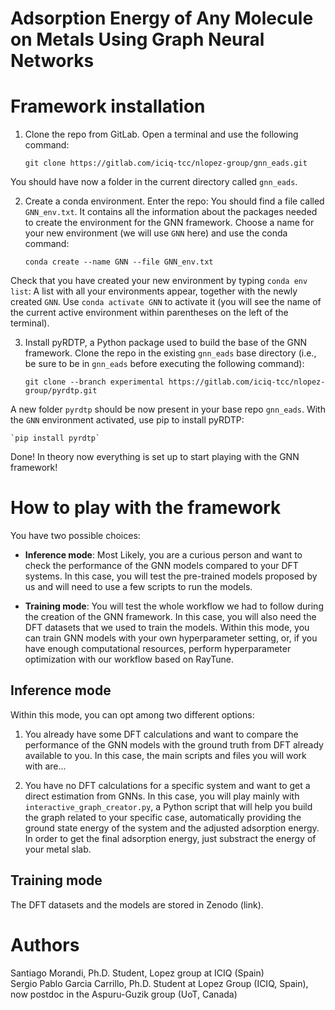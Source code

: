 # Adsorption Energy of Any Molecule on Metals Using Graph Neural Networks

# Framework installation

1. Clone the repo from GitLab. Open a terminal and use the following command:  

    `git clone https://gitlab.com/iciq-tcc/nlopez-group/gnn_eads.git`  
    
You should have now a folder in the current directory called ``gnn_eads``.  

2. Create a conda environment. Enter the repo: You should find a file called `GNN_env.txt`. It contains all the information about the packages needed to create the environment for the GNN framework. Choose a name for your new environment (we will use `GNN` here) and use the conda command:  

    `conda create --name GNN --file GNN_env.txt`  
    
Check that you have created your new environment by typing `conda env list`: A list with all your environments appear, together with the newly created `GNN`. Use `conda activate GNN` to activate it (you will see the name of the current active environment within parentheses on the left of the terminal).  

3. Install pyRDTP, a Python package used to build the base of the GNN framework. Clone the repo in the existing `gnn_eads` base directory (i.e., be sure to be in `gnn_eads` before executing the following command):  

    `git clone --branch experimental https://gitlab.com/iciq-tcc/nlopez-group/pyrdtp.git`  
    
A new folder `pyrdtp` should be now present in your base repo `gnn_eads`. With the `GNN` environment activated, use pip to install pyRDTP:  

    `pip install pyrdtp`  
    
Done! In theory now everything is set up to start playing with the GNN framework!  

# How to play with the framework

You have two possible choices:

- **Inference mode**: Most Likely, you are a curious person and want to check the performance of the GNN models compared to your DFT systems. In this case, you will test the pre-trained models proposed by us and will need to use a few scripts to run the models. 

- **Training mode**: You will test the whole workflow we had to follow during the creation of the GNN framework. In this case, you will also need the DFT datasets that we used to train the models. Within this mode, you can train GNN models with your own hyperparameter setting, or, if you have enough computational resources, perform hyperparameter optimization with our workflow based on RayTune.

## Inference mode

Within this mode, you can opt among two different options:

1. You already have some DFT calculations and want to compare the performance of the GNN models with the ground truth from DFT already available to you. In this case, the main scripts and files you will work with are...

2. You have no DFT calculations for a specific system and want to get a direct estimation from GNNs. In this case, you will play mainly with `interactive_graph_creator.py`, a Python script that will help you build the graph related to your specific case, automatically providing the ground state energy of the system and the adjusted adsorption energy. In order to get the final adsorption energy, just substract the energy of your metal slab. 
## Training mode

The DFT datasets and the models are stored in Zenodo (link).


# Authors

Santiago Morandi, Ph.D. Student, Lopez group at ICIQ (Spain)  
Sergio Pablo Garcia Carrillo, Ph.D. Student at Lopez Group (ICIQ, Spain), now postdoc in the Aspuru-Guzik group (UoT, Canada)  

